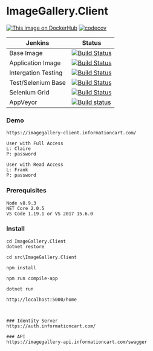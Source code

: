 # ImageGallery.Client

[![This image on DockerHub](https://img.shields.io/docker/pulls/stuartshay/imagegallery-client.svg)](https://hub.docker.com/r/stuartshay/imagegallery-client/)
[![codecov](https://codecov.io/gh/stuartshay/ImageGallery.Client/branch/master/graph/badge.svg)](https://codecov.io/gh/stuartshay/ImageGallery.Client)


 Jenkins | Status  
------------ | -------------
Base Image | [![Build Status](https://jenkins.navigatorglass.com/buildStatus/icon?job=ImageGallery/ImageGallery-Client-Base-2)](https://jenkins.navigatorglass.com/job/ImageGallery/job/ImageGallery-Client-Base-2/)
Application Image | [![Build Status](https://jenkins.navigatorglass.com/buildStatus/icon?job=ImageGallery/ImageGallery-Client-Build-2)](https://jenkins.navigatorglass.com/job/ImageGallery/job/ImageGallery-Client-Build-2/)
Intergation Testing | [![Build Status](https://jenkins.navigatorglass.com/buildStatus/icon?job=ImageGallery/ImageGallery-Client-Test-2)](https://jenkins.navigatorglass.com/job/ImageGallery/job/ImageGallery-Client-Test-2/)
Test/Selenium Base | [![Build Status](https://jenkins.navigatorglass.com/buildStatus/icon?job=ImageGallery/ImageGallery-Client-Selenium-Base-2)](https://jenkins.navigatorglass.com/job/ImageGallery/job/ImageGallery-Client-Selenium-Base-2/)
Selenium Grid | [![Build Status](https://jenkins.navigatorglass.com/buildStatus/icon?job=ImageGallery/ImageGallery-Client-Selenium-2)](https://jenkins.navigatorglass.com/job/ImageGallery/job/ImageGallery-Client-Selenium-2/)
AppVeyor | [![Build status](https://ci.appveyor.com/api/projects/status/iub0tbs42d9ut0g7?svg=true)](https://ci.appveyor.com/project/StuartShay/imagegallery-client)


### Demo
```
https://imagegallery-client.informationcart.com/

User with Full Access 
L: Claire
P: password

User with Read Access 
L: Frank
P: password

```

### Prerequisites

```
Node v8.9.3
NET Core 2.0.5
VS Code 1.19.1 or VS 2017 15.6.0
```

### Install

```
cd ImageGallery.Client
dotnet restore

cd src\ImageGallery.Client

npm install

npm run compile-app

dotnet run

http://localhost:5000/home
```


```


### Identity Server
https://auth.informationcart.com/
      
### API
https://imagegallery-api.informationcart.com/swagger

